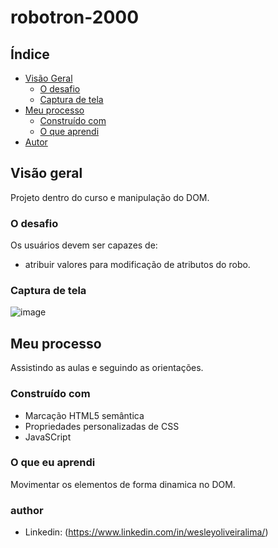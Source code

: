 # robotron-2000  

## Índice

- [Visão Geral](#visão-geral)
  - [O desafio](#the-challenge)
  - [Captura de tela](#captura-de-tela)
- [Meu processo](#meu-processo)
  - [Construído com](#construído-com)
  - [O que aprendi](#o-que-aprendi)
- [Autor](#autor)


## Visão geral

Projeto dentro do curso e manipulação do DOM.

### O desafio

Os usuários devem ser capazes de:

- atribuir valores para modificação de atributos do robo.

### Captura de tela

![image](https://user-images.githubusercontent.com/108889735/189752406-d007aaad-5020-4016-975b-e7af12c2c10a.png)



## Meu processo

Assistindo as aulas e seguindo as orientações.

### Construído com

- Marcação HTML5 semântica
- Propriedades personalizadas de CSS
- JavaSCript

### O que eu aprendi

Movimentar os elementos de forma dinamica no DOM.

### author
- Linkedin: (https://www.linkedin.com/in/wesleyoliveiralima/)
